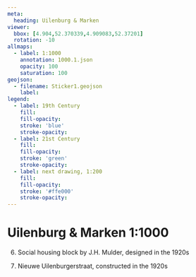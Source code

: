 ```yaml
---
meta:
  heading: Uilenburg & Marken
viewer:
  bbox: [4.904,52.370339,4.909083,52.37201]
  rotation: -10
allmaps:
  - label: 1:1000
    annotation: 1000.1.json
    opacity: 100
    saturation: 100
geojson:
  - filename: Sticker1.geojson
    label:
legend:
  - label: 19th Century
    fill:
    fill-opacity:
    stroke: 'blue'
    stroke-opacity:
  - label: 21st Century
    fill:
    fill-opacity:
    stroke: 'green'
    stroke-opacity:
  - label: next drawing, 1:200
    fill:
    fill-opacity:
    stroke: '#ffe000'
    stroke-opacity:
---
```

# Uilenburg & Marken 1:1000
6. Social housing block by J.H. Mulder, designed in the 1920s

7. Nieuwe Uilenburgerstraat, constructed in the 1920s